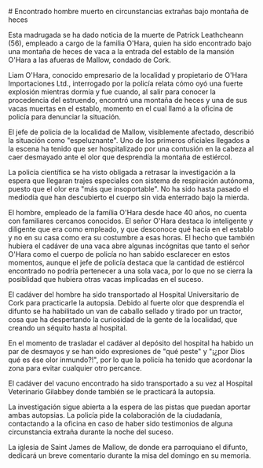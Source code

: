 # Encontrado hombre muerto en circunstancias extrañas bajo montaña de heces

Esta madrugada se ha dado noticia de la muerte de Patrick Leathcheann (56), empleado a cargo de la familia O'Hara, quien ha sido encontrado bajo una montaña de heces de vaca a la entrada del establo de la mansión O'Hara a las afueras de Mallow, condado de Cork.

Liam O'Hara, conocido empresario de la localidad y propietario de O'Hara Importaciones Ltd., interrogado por la policía relata cómo oyó una fuerte explosión mientras dormía y fue cuando, al salir para conocer la procedencia del estruendo, encontró una montaña de heces y una de sus vacas muertas en el establo, momento en el cual llamó a la oficina de policía para denunciar la situación.

El jefe de policía de la localidad de Mallow, visiblemente afectado, describió la situación como "espeluznante".
Uno de los primeros oficiales llegados a la escena ha tenido que ser hospitalizado por una contusión en la cabeza al caer desmayado ante el olor que desprendía la montaña de estiércol.

La policía científica se ha visto obligada a retrasar la investigación a la espera que llegaran trajes especiales con sistema de respiración autónoma, puesto que el olor era "más que insoportable". No ha sido hasta pasado el mediodía que han descubierto el cuerpo sin vida enterrado bajo la mierda. 

El hombre, empleado de la família O'Hara desde hace 40 años, no cuenta con familiares cercanos conocidos. El señor O'Hara destaca lo inteligente y diligente que era como empleado, y que desconoce qué hacía en el establo y no en su casa como era su costumbre a esas horas. El hecho que también hubiera el cadáver de una vaca abre algunas incógnitas que tanto el señor O'Hara como el cuerpo de policía no han sabido esclarecer en estos momentos, aunque el jefe de policía destaca que la cantidad de estiércol encontrado no podría pertenecer a una sola vaca, por lo que no se cierra la posiblidad que hubiera otras vacas implicadas en el suceso. 

El cadáver del hombre ha sido transportado al Hospital Universitario de Cork para practicarle la autopsia. Debido al fuerte olor que desprendía el difunto se ha habilitado un van de caballo sellado y tirado por un tractor, cosa que ha despertando la curiosidad de la gente de la localidad, que creando un séquito hasta al hospital.

En el momento de trasladar el cadáver al depósito del hospital ha habido un par de desmayos y se han oído expresiones de "qué peste" y "¡¿por Dios qué es ése olor inmundo?!", por lo que la policía ha tenido que acordonar la zona para evitar cualquier otro percance.

El cadáver del vacuno encontrado ha sido transportado a su vez al Hospital Veterinario Gilabbey donde también se le practicará la autopsia.

La investigación sigue abierta a la espera de las pistas que puedan aportar ambas autopsias. La policía pide la colaboración de la ciudadanía, contactando a la oficina en caso de haber sido testimonios de alguna circunstancia extraña durante la noche del suceso.

La iglesia de Saint James de Mallow, de donde era parroquiano el difunto, dedicará un breve comentario durante la misa del domingo en su memoria.





